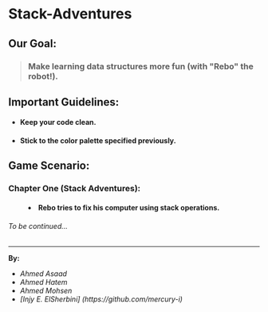 # Stack-Adventures

## Our Goal:
>### Make learning data structures more fun (with "Rebo" the robot!).

## Important Guidelines:

+ #### Keep your code clean.
+ #### Stick to the color palette specified previously.

## Game Scenario:
<dl>
  <h3><dt>Chapter One (Stack Adventures):</dt></h3>
  <h4><dd><li>Rebo tries to fix his computer using stack operations.</li></dd></h4>
</dl>

###### <em>To be continued...</em>
---
<b>By:</b>
<ul>
<li><em>Ahmed Asaad</em></li>
<li><em>Ahmed Hatem</em></li>
<li><em>Ahmed Mohsen</em></li>
<li><em>[Injy E. ElSherbini] (https://github.com/mercury-i)</em></li>
</ul>
